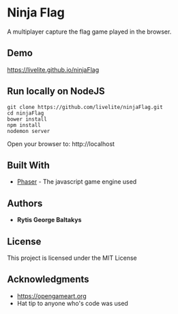# Ninja Flag

A multiplayer capture the flag game played in the browser.

## Demo

https://livelite.github.io/ninjaFlag

## Run locally on NodeJS

```
git clone https://github.com/livelite/ninjaFlag.git
cd ninjaFlag
bower install
npm install
nodemon server
```

Open your browser to:
http://localhost

## Built With

* [Phaser](https://phaser.io/) - The javascript game engine used

## Authors

* **Rytis George Baltakys**

## License

This project is licensed under the MIT License

## Acknowledgments

* https://opengameart.org
* Hat tip to anyone who's code was used
